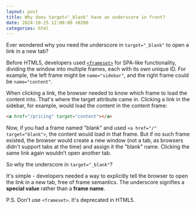 ```yaml
---
layout: post
title: Why does target="_blank" have an underscore in front?
date: 2024-10-25 12:00:00 +0200
categories: html
---
```


Ever wondered why you need the underscore in `target="_blank"` to open a link in
a new tab?

Before HTML5, developers used
[`<frameset>`](https://developer.mozilla.org/en-US/docs/Web/HTML/Element/frameset)
for SPA-like functionality, dividing the window into multiple frames, each with
its own unique ID. For example, the left frame might be `name="sidebar"`, and the
right frame could be `name="content"`.

When clicking a link, the browser needed to know which frame to load the content
into. That's where the target attribute came in. Clicking a link in the sidebar,
for example, would load the content in the content frame:

```html
<a href="/pricing" target="content"></a>
```

Now, if you had a frame named "blank" and used `<a href="/" target="blank">`,
the content would load in that frame. But if no such frame existed, the browser
would create a new window (not a tab, as browsers didn't support tabs at the
time) and assign it the "blank" name. Clicking the same link again wouldn’t open
another tab.

So why the underscore in `target="_blank"`?

It's simple - developers needed a way to explicitly tell the browser to open the
link in a new tab, free of frame semantics. The underscore signifies a **special
value** rather than a **frame name**.

P.S. Don't use `<frameset>`. It's deprecated in HTML5.
